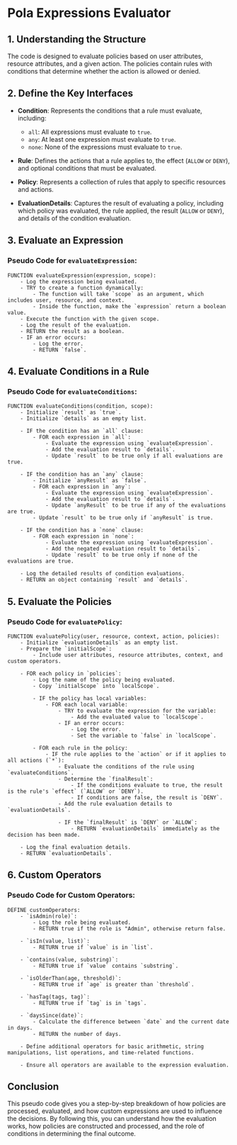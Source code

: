 # Pola Expressions Evaluator


## 1. **Understanding the Structure**

The code is designed to evaluate policies based on user attributes, resource attributes, and a given action. The policies contain rules with conditions that determine whether the action is allowed or denied.

## 2. **Define the Key Interfaces**

- **Condition**: Represents the conditions that a rule must evaluate, including:
  - `all`: All expressions must evaluate to `true`.
  - `any`: At least one expression must evaluate to `true`.
  - `none`: None of the expressions must evaluate to `true`.

- **Rule**: Defines the actions that a rule applies to, the effect (`ALLOW` or `DENY`), and optional conditions that must be evaluated.

- **Policy**: Represents a collection of rules that apply to specific resources and actions.

- **EvaluationDetails**: Captures the result of evaluating a policy, including which policy was evaluated, the rule applied, the result (`ALLOW` or `DENY`), and details of the condition evaluation.

## 3. **Evaluate an Expression**

### Pseudo Code for `evaluateExpression`:
```plaintext
FUNCTION evaluateExpression(expression, scope):
    - Log the expression being evaluated.
    - TRY to create a function dynamically:
        - The function will take `scope` as an argument, which includes user, resource, and context.
        - Inside the function, make the `expression` return a boolean value.
    - Execute the function with the given scope.
    - Log the result of the evaluation.
    - RETURN the result as a boolean.
    - IF an error occurs:
        - Log the error.
        - RETURN `false`.
```

## 4. **Evaluate Conditions in a Rule**

### Pseudo Code for `evaluateConditions`:
```plaintext
FUNCTION evaluateConditions(condition, scope):
    - Initialize `result` as `true`.
    - Initialize `details` as an empty list.
    
    - IF the condition has an `all` clause:
        - FOR each expression in `all`:
            - Evaluate the expression using `evaluateExpression`.
            - Add the evaluation result to `details`.
            - Update `result` to be true only if all evaluations are true.

    - IF the condition has an `any` clause:
        - Initialize `anyResult` as `false`.
        - FOR each expression in `any`:
            - Evaluate the expression using `evaluateExpression`.
            - Add the evaluation result to `details`.
            - Update `anyResult` to be true if any of the evaluations are true.
        - Update `result` to be true only if `anyResult` is true.

    - IF the condition has a `none` clause:
        - FOR each expression in `none`:
            - Evaluate the expression using `evaluateExpression`.
            - Add the negated evaluation result to `details`.
            - Update `result` to be true only if none of the evaluations are true.

    - Log the detailed results of condition evaluations.
    - RETURN an object containing `result` and `details`.
```

## 5. **Evaluate the Policies**

### Pseudo Code for `evaluatePolicy`:
```plaintext
FUNCTION evaluatePolicy(user, resource, context, action, policies):
    - Initialize `evaluationDetails` as an empty list.
    - Prepare the `initialScope`:
        - Include user attributes, resource attributes, context, and custom operators.

    - FOR each policy in `policies`:
        - Log the name of the policy being evaluated.
        - Copy `initialScope` into `localScope`.

        - IF the policy has local variables:
            - FOR each local variable:
                - TRY to evaluate the expression for the variable:
                    - Add the evaluated value to `localScope`.
                - IF an error occurs:
                    - Log the error.
                    - Set the variable to `false` in `localScope`.

        - FOR each rule in the policy:
            - IF the rule applies to the `action` or if it applies to all actions (`*`):
                - Evaluate the conditions of the rule using `evaluateConditions`.
                - Determine the `finalResult`:
                    - If the conditions evaluate to true, the result is the rule's `effect` (`ALLOW` or `DENY`).
                    - If conditions are false, the result is `DENY`.
                - Add the rule evaluation details to `evaluationDetails`.

                - IF the `finalResult` is `DENY` or `ALLOW`:
                    - RETURN `evaluationDetails` immediately as the decision has been made.

    - Log the final evaluation details.
    - RETURN `evaluationDetails`.
```

## 6. **Custom Operators**

### Pseudo Code for Custom Operators:
```plaintext
DEFINE customOperators:
    - `isAdmin(role)`:
        - Log the role being evaluated.
        - RETURN true if the role is "Admin", otherwise return false.

    - `isIn(value, list)`:
        - RETURN true if `value` is in `list`.

    - `contains(value, substring)`:
        - RETURN true if `value` contains `substring`.

    - `isOlderThan(age, threshold)`:
        - RETURN true if `age` is greater than `threshold`.

    - `hasTag(tags, tag)`:
        - RETURN true if `tag` is in `tags`.

    - `daysSince(date)`:
        - Calculate the difference between `date` and the current date in days.
        - RETURN the number of days.

    - Define additional operators for basic arithmetic, string manipulations, list operations, and time-related functions.

    - Ensure all operators are available to the expression evaluation.
```

## Conclusion

This pseudo code gives you a step-by-step breakdown of how policies are processed, evaluated, and how custom expressions are used to influence the decisions. By following this, you can understand how the evaluation works, how policies are constructed and processed, and the role of conditions in determining the final outcome.
